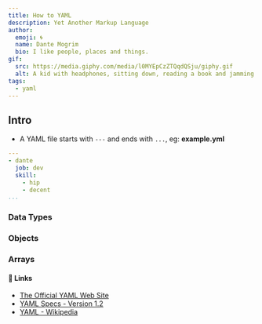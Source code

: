 ```yaml
---
title: How to YAML
description: Yet Another Markup Language
author:
  emoji: 🌀
  name: Dante Mogrim
  bio: I like people, places and things.
gif:
  src: https://media.giphy.com/media/l0MYEpCzZTQqdQSju/giphy.gif
  alt: A kid with headphones, sitting down, reading a book and jamming to some sweet tunes.
tags:
  - yaml
---
```


## Intro

- A YAML file starts with `---` and ends with `...`, eg:
**example.yml**
```yaml
---
- dante
  job: dev
  skill:
    - hip
    - decent
...
```


### Data Types

### Objects

### Arrays


#### 🔗 Links
- [The Official YAML Web Site](https://yaml.org/)
- [YAML Specs - Version 1.2](https://yaml.org/spec/1.2.2/)
- [YAML - Wikipedia](https://en.wikipedia.org/wiki/YAML)
